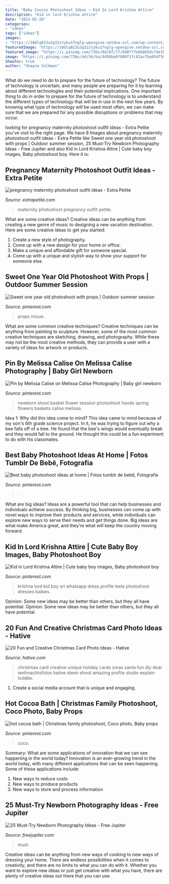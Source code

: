 ```yaml
---
title: "Baby Cousin Photoshoot Ideas ~ Kid In Lord Krishna Attire"
description: "Kid in lord krishna attire"
date: "2023-02-26"
categories:
- "ideas"
tags: ["ideas"]
images:
- "https://10dlq823u3q32ztyku1fnglg-wpengine.netdna-ssl.com/wp-content/uploads/2018/07/Lace_Luce1805182-96-edited-e1532565673702.jpg"
featuredImage: "https://10dlq823u3q32ztyku1fnglg-wpengine.netdna-ssl.com/wp-content/uploads/2018/07/Lace_Luce1805182-96-edited-e1532565673702.jpg"
featured_image: "https://i.pinimg.com/736x/0d/8f/77/0d8f77e6b8659cf4e1866305f429e388.jpg"
image: "https://i.pinimg.com/736x/4d/56/ba/4d56ba9f808f1fc82acfba05475085ed.jpg"
ShowToc: true
author: "Shayna Volkman"
---
```



What do we need to do to prepare for the future of technology?
The future of technology is uncertain, and many people are preparing for it by learning about different technologies and their potential implications. One important thing to do in order to prepare for the future of technology is to understand the different types of technology that will be in use in the next few years. By knowing what type of technology will be used most often, we can make sure that we are prepared for any possible disruptions or problems that may occur.

	

		
looking for pregnancy maternity photoshoot outfit ideas - Extra Petite you've visit to the right page. We have 8 Images about pregnancy maternity photoshoot outfit ideas - Extra Petite like Sweet one year old photoshoot with props | Outdoor summer session, 25 Must-Try Newborn Photography Ideas - Free Jupiter and also Kid in Lord Krishna Attire | Cute baby boy images, Baby photoshoot boy. Here it is:
		
    
## Pregnancy Maternity Photoshoot Outfit Ideas - Extra Petite

<img loading=lazy src="https://10dlq823u3q32ztyku1fnglg-wpengine.netdna-ssl.com/wp-content/uploads/2018/07/Lace_Luce1805182-96-edited-e1532565673702.jpg" onerror="this.onerror=null;this.src='https://tse4.mm.bing.net/th?id=OIP.nhPV_JgMX59wXDyk21gXgQHaLG&amp;pid=15.1';" alt="pregnancy maternity photoshoot outfit ideas - Extra Petite">

_Source: extrapetite.com_

>maternity photoshoot pregnancy outfit petite. 

	

What are some creative ideas?
Creative ideas can be anything from creating a new genre of music to designing a new vacation destination. Here are some creative ideas to get you started: 
1. Create a new style of photography.
2. Come up with a new design for your home or office.
3. Make a unique and affordable gift for someone special.
4. Come up with a unique and stylish way to show your support for someone else.

    
## Sweet One Year Old Photoshoot With Props | Outdoor Summer Session

<img loading=lazy src="https://i.pinimg.com/736x/ec/71/d5/ec71d5847dae9e8a30e6156046e9ddb0.jpg" onerror="this.onerror=null;this.src='https://tse1.mm.bing.net/th?id=OIP.qWO7GyIzTmCPaGnvrUMK0AHaLG&amp;pid=15.1';" alt="Sweet one year old photoshoot with props | Outdoor summer session">

_Source: pinterest.com_

>props mizue. 

	

What are some common creative techniques?
Creative techniques can be anything from painting to sculpture. However, some of the most common creative techniques are sketching, drawing, and photography. While these may not be the most creative methods, they can provide a user with a variety of ideas for artwork or products.

    
## Pin By Melissa Calise On Melissa Calise Photography | Baby Girl Newborn

<img loading=lazy src="https://i.pinimg.com/736x/e7/d6/25/e7d625075e941cb2b8387b73992ce2e7--flower-baskets-newborn-baby-girls.jpg" onerror="this.onerror=null;this.src='https://tse2.mm.bing.net/th?id=OIP.sRrGEsXt8XZipgxDb3H3HwHaKy&amp;pid=15.1';" alt="Pin by Melissa Calise on Melissa Calise Photography | Baby girl newborn">

_Source: pinterest.com_

>newborn shoot basket flower session photoshoot hands spring flowers baskets calise melissa. 

	

Idea 1: Why did this idea come to mind?
This idea came to mind because of my son's 6th grade science project. In it, he was trying to figure out why a bee falls off of a tree. He found that the bee's wings would eventually break and they would fall to the ground. He thought this could be a fun experiment to do with his classmates.

    
## Best Baby Photoshoot Ideas At Home | Fotos Tumblr De Bebê, Fotografia

<img loading=lazy src="https://i.pinimg.com/736x/4d/56/ba/4d56ba9f808f1fc82acfba05475085ed.jpg" onerror="this.onerror=null;this.src='https://tse3.mm.bing.net/th?id=OIP.HgGNWBKBSbP1IkUP-1yL9wHaLH&amp;pid=15.1';" alt="Best baby photoshoot ideas at home | Fotos tumblr de bebê, Fotografia">

_Source: pinterest.com_

>. 

	

What are big ideas?
Ideas are a powerful tool that can help businesses and individuals achieve success. By thinking big, businesses can come up with novel ways to improve their products and services, while individuals can explore new ways to serve their needs and get things done. Big ideas are what make America great, and they’re what will keep the country moving forward.

    
## Kid In Lord Krishna Attire | Cute Baby Boy Images, Baby Photoshoot Boy

<img loading=lazy src="https://i.pinimg.com/736x/ed/80/58/ed805865d4231b7afe871301c93b1f29.jpg" onerror="this.onerror=null;this.src='https://tse2.mm.bing.net/th?id=OIP.pssKoImQgU8DTK8QcEv-dAHaLO&amp;pid=15.1';" alt="Kid in Lord Krishna Attire | Cute baby boy images, Baby photoshoot boy">

_Source: pinterest.com_

>krishna lord kid boy sri whatsapp dress profile leela photoshoot dresses babies. 

	

Opinion: Some new ideas may be better than others, but they all have potential.
Opinion: Some new ideas may be better than others, but they all have potential.

    
## 20 Fun And Creative Christmas Card Photo Ideas - Hative

<img loading=lazy src="https://hative.com/wp-content/uploads/2014/11/christmas-card-photo-ideas/9-christmas-card-photo-ideas.jpg" onerror="this.onerror=null;this.src='https://tse3.mm.bing.net/th?id=OIP.1peEKmjyJGKL6FpM65NQuAHaLF&amp;pid=15.1';" alt="20 Fun and Creative Christmas Card Photo Ideas - Hative">

_Source: hative.com_

>christmas card creative unique holiday cards xmas santa fun diy dear weihnachtsfotos hative ideen shoot amazing profile studio explain toddler. 

	

1. Create a social media account that is unique and engaging.

    
## Hot Cocoa Bath | Christmas Family Photoshoot, Coco Photo, Baby Props

<img loading=lazy src="https://i.pinimg.com/736x/0d/8f/77/0d8f77e6b8659cf4e1866305f429e388.jpg" onerror="this.onerror=null;this.src='https://tse2.mm.bing.net/th?id=OIP.eDl9yfcdGPFZaWbccvFWZgHaGq&amp;pid=15.1';" alt="hot cocoa bath | Christmas family photoshoot, Coco photo, Baby props">

_Source: pinterest.com_

>coco. 

	

Summary: What are some applications of innovation that we can see happening in the world today?
Innovation is an ever-growing trend in the world today, with many different applications that can be seen happening. Some of these applications include: 
1. New ways to reduce costs 
2. New ways to produce products 
3. New ways to store and process information 

    
## 25 Must-Try Newborn Photography Ideas - Free Jupiter

<img loading=lazy src="http://www.freejupiter.com/wp-content/uploads/2020/03/Newborn-Photography-Ideas.jpg" onerror="this.onerror=null;this.src='https://tse4.mm.bing.net/th?id=OIP.xpObSpgIDSEJhZZnRYD4rwHaE8&amp;pid=15.1';" alt="25 Must-Try Newborn Photography Ideas - Free Jupiter">

_Source: freejupiter.com_

>must. 

	

Creative ideas can be anything from new ways of cooking to new ways of dressing your home. There are endless possibilities when it comes to creativity, and there are no limits to what you can do with it. Whether you want to explore new ideas or just get creative with what you have, there are plenty of creative ideas out there that you can use.

